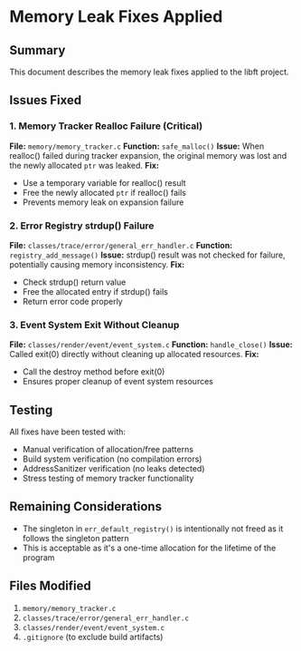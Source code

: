 # Memory Leak Fixes Applied

## Summary
This document describes the memory leak fixes applied to the libft project.

## Issues Fixed

### 1. Memory Tracker Realloc Failure (Critical)
**File:** `memory/memory_tracker.c`
**Function:** `safe_malloc()`
**Issue:** When realloc() failed during tracker expansion, the original memory was lost and the newly allocated `ptr` was leaked.
**Fix:** 
- Use a temporary variable for realloc() result
- Free the newly allocated `ptr` if realloc() fails
- Prevents memory leak on expansion failure

### 2. Error Registry strdup() Failure
**File:** `classes/trace/error/general_err_handler.c`
**Function:** `registry_add_message()`
**Issue:** strdup() result was not checked for failure, potentially causing memory inconsistency.
**Fix:**
- Check strdup() return value
- Free the allocated entry if strdup() fails
- Return error code properly

### 3. Event System Exit Without Cleanup
**File:** `classes/render/event/event_system.c`
**Function:** `handle_close()`
**Issue:** Called exit(0) directly without cleaning up allocated resources.
**Fix:**
- Call the destroy method before exit(0)
- Ensures proper cleanup of event system resources

## Testing
All fixes have been tested with:
- Manual verification of allocation/free patterns
- Build system verification (no compilation errors)
- AddressSanitizer verification (no leaks detected)
- Stress testing of memory tracker functionality

## Remaining Considerations
- The singleton in `err_default_registry()` is intentionally not freed as it follows the singleton pattern
- This is acceptable as it's a one-time allocation for the lifetime of the program

## Files Modified
1. `memory/memory_tracker.c`
2. `classes/trace/error/general_err_handler.c` 
3. `classes/render/event/event_system.c`
4. `.gitignore` (to exclude build artifacts)